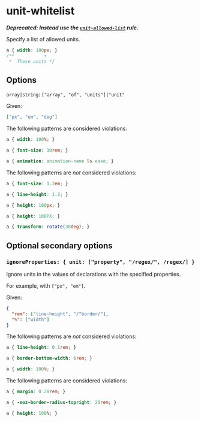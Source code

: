 # unit-whitelist

**_Deprecated: Instead use the [`unit-allowed-list`](../unit-allowed-list/README.md) rule._**

Specify a list of allowed units.

<!-- prettier-ignore -->
```css
a { width: 100px; }
/**           ↑
 *  These units */
```

## Options

`array|string`: `["array", "of", "units"]|"unit"`

Given:

```json
["px", "em", "deg"]
```

The following patterns are considered violations:

<!-- prettier-ignore -->
```css
a { width: 100%; }
```

<!-- prettier-ignore -->
```css
a { font-size: 10rem; }
```

<!-- prettier-ignore -->
```css
a { animation: animation-name 5s ease; }
```

The following patterns are _not_ considered violations:

<!-- prettier-ignore -->
```css
a { font-size: 1.2em; }
```

<!-- prettier-ignore -->
```css
a { line-height: 1.2; }
```

<!-- prettier-ignore -->
```css
a { height: 100px; }
```

<!-- prettier-ignore -->
```css
a { height: 100PX; }
```

<!-- prettier-ignore -->
```css
a { transform: rotate(30deg); }
```

## Optional secondary options

### `ignoreProperties: { unit: ["property", "/regex/", /regex/] }`

Ignore units in the values of declarations with the specified properties.

For example, with `["px", "em"]`.

Given:

```json
{
  "rem": ["line-height", "/^border/"],
  "%": ["width"]
}
```

The following patterns are _not_ considered violations:

<!-- prettier-ignore -->
```css
a { line-height: 0.1rem; }
```

<!-- prettier-ignore -->
```css
a { border-bottom-width: 6rem; }
```

<!-- prettier-ignore -->
```css
a { width: 100%; }
```

The following patterns are considered violations:

<!-- prettier-ignore -->
```css
a { margin: 0 20rem; }
```

<!-- prettier-ignore -->
```css
a { -moz-border-radius-topright: 20rem; }
```

<!-- prettier-ignore -->
```css
a { height: 100%; }
```
